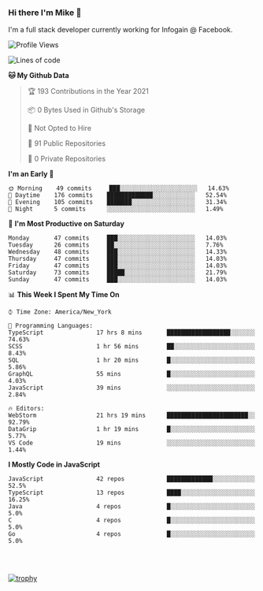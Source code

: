 ### Hi there I'm Mike 👋
I'm a full stack developer currently working for Infogain @ Facebook.

<!--START_SECTION:waka-->
![Profile Views](http://img.shields.io/badge/Profile%20Views-0-blue)

![Lines of code](https://img.shields.io/badge/From%20Hello%20World%20I%27ve%20Written-1.2%20million%20lines%20of%20code-blue)

**🐱 My Github Data** 

> 🏆 193 Contributions in the Year 2021
 > 
> 📦 0 Bytes Used in Github's Storage 
 > 
> 🚫 Not Opted to Hire
 > 
> 📜 91 Public Repositories 
 > 
> 🔑 0 Private Repositories  
 > 
**I'm an Early 🐤** 

```text
🌞 Morning    49 commits     ███░░░░░░░░░░░░░░░░░░░░░░   14.63% 
🌆 Daytime    176 commits    █████████████░░░░░░░░░░░░   52.54% 
🌃 Evening    105 commits    ███████░░░░░░░░░░░░░░░░░░   31.34% 
🌙 Night      5 commits      ░░░░░░░░░░░░░░░░░░░░░░░░░   1.49%

```
📅 **I'm Most Productive on Saturday** 

```text
Monday       47 commits     ███░░░░░░░░░░░░░░░░░░░░░░   14.03% 
Tuesday      26 commits     ██░░░░░░░░░░░░░░░░░░░░░░░   7.76% 
Wednesday    48 commits     ███░░░░░░░░░░░░░░░░░░░░░░   14.33% 
Thursday     47 commits     ███░░░░░░░░░░░░░░░░░░░░░░   14.03% 
Friday       47 commits     ███░░░░░░░░░░░░░░░░░░░░░░   14.03% 
Saturday     73 commits     █████░░░░░░░░░░░░░░░░░░░░   21.79% 
Sunday       47 commits     ███░░░░░░░░░░░░░░░░░░░░░░   14.03%

```


📊 **This Week I Spent My Time On** 

```text
⌚︎ Time Zone: America/New_York

💬 Programming Languages: 
TypeScript               17 hrs 8 mins       ██████████████████░░░░░░░   74.63% 
SCSS                     1 hr 56 mins        ██░░░░░░░░░░░░░░░░░░░░░░░   8.43% 
SQL                      1 hr 20 mins        █░░░░░░░░░░░░░░░░░░░░░░░░   5.86% 
GraphQL                  55 mins             █░░░░░░░░░░░░░░░░░░░░░░░░   4.03% 
JavaScript               39 mins             ░░░░░░░░░░░░░░░░░░░░░░░░░   2.84%

🔥 Editors: 
WebStorm                 21 hrs 19 mins      ███████████████████████░░   92.79% 
DataGrip                 1 hr 19 mins        █░░░░░░░░░░░░░░░░░░░░░░░░   5.77% 
VS Code                  19 mins             ░░░░░░░░░░░░░░░░░░░░░░░░░   1.44%

```

**I Mostly Code in JavaScript** 

```text
JavaScript               42 repos            █████████████░░░░░░░░░░░░   52.5% 
TypeScript               13 repos            ████░░░░░░░░░░░░░░░░░░░░░   16.25% 
Java                     4 repos             █░░░░░░░░░░░░░░░░░░░░░░░░   5.0% 
C                        4 repos             █░░░░░░░░░░░░░░░░░░░░░░░░   5.0% 
Go                       4 repos             █░░░░░░░░░░░░░░░░░░░░░░░░   5.0%

```



<!--END_SECTION:waka-->

##### &nbsp;
[![trophy](https://github-profile-trophy.vercel.app/?username=uptonm&theme=dracula)](https://github.com/ryo-ma/github-profile-trophy)
